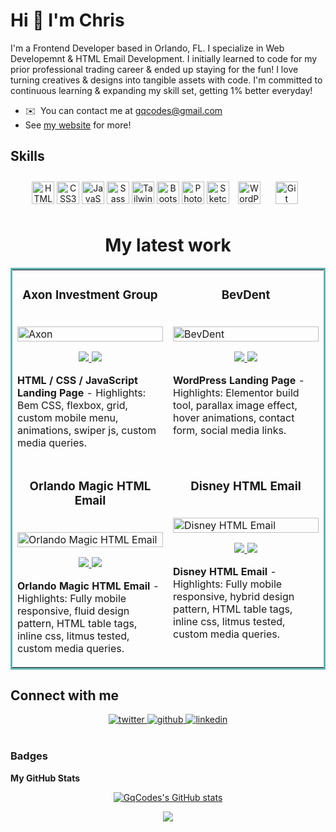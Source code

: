 <!-- ![](https://i.ibb.co/1X1XWRB/cover.png) -->

Hi 👋 I'm Chris
======================

I'm a Frontend Developer based in Orlando, FL. I specialize in Web Developemnt & HTML Email Development. I initially learned to code for my prior professional trading career & ended up staying for the fun! I love turning creatives & designs into tangible assets with code. I'm committed to continuous learning & expanding my skill set, getting 1% better everyday!
*   ✉️  You can contact me at [gqcodes@gmail.com](mailto:gqcodes@gmail.com)
*   See [my website](https://www.christophervargas.dev/) for more!

## Skills 
<p align="center">
  <a href="https://developer.mozilla.org/en-US/docs/Glossary/HTML5" target="_blank" rel="noreferrer"><img src="https://raw.githubusercontent.com/danielcranney/readme-generator/main/public/icons/skills/html5-colored.svg" width="36" height="36" alt="HTML5" /></a>
  <a href="https://www.w3.org/TR/CSS/#css" target="_blank" rel="noreferrer"><img src="https://raw.githubusercontent.com/danielcranney/readme-generator/main/public/icons/skills/css3-colored.svg" width="36" height="36" alt="CSS3" /></a>
  <a href="https://developer.mozilla.org/en-US/docs/Web/JavaScript" target="_blank" rel="noreferrer"><img src="https://raw.githubusercontent.com/danielcranney/readme-generator/main/public/icons/skills/javascript-colored.svg" width="36" height="36" alt="JavaScript" /></a>
  <a href="https://sass-lang.com/" target="_blank" rel="noreferrer"><img src="https://raw.githubusercontent.com/danielcranney/readme-generator/main/public/icons/skills/sass-colored.svg" width="36" height="36" alt="Sass" /></a>
<a href="https://tailwindcss.com/" target="_blank" rel="noreferrer"><img src="https://raw.githubusercontent.com/danielcranney/readme-generator/main/public/icons/skills/tailwindcss-colored.svg" width="36" height="36" alt="TailwindCSS" /></a>
<a href="https://getbootstrap.com/" target="_blank" rel="noreferrer"><img src="https://raw.githubusercontent.com/danielcranney/readme-generator/main/public/icons/skills/bootstrap-colored.svg" width="36" height="36" alt="Bootstrap" /></a>
<a href="https://www.adobe.com/uk/products/photoshop.html" target="_blank" rel="noreferrer"><img src="https://raw.githubusercontent.com/danielcranney/readme-generator/main/public/icons/skills/photoshop-colored-dark.svg" width="36" height="36" alt="Photoshop" /></a>
<a href="https://www.sketch.com/" target="_blank" rel="noreferrer"><img src="https://raw.githubusercontent.com/danielcranney/readme-generator/main/public/icons/skills/sketch-colored.svg" width="36" height="36" alt="Sketch" /></a>
  <img style="margin: 10px" src="https://profilinator.rishav.dev/skills-assets/wordpress.png" alt="WordPress" height="36" />  
  <img style="margin: 10px" src="https://profilinator.rishav.dev/skills-assets/git-scm-icon.svg" alt="Git" height="36" />
</p>

<h1 align="center">My latest work</h1>
<table bordercolor="#66b2b2">
  
  <tr>
    <td width="50%" valign="top">
      <h3 align="center">Axon Investment Group</h3>
        <br />
        <a target="_blank" href="https://gqcodes.github.io/axon-landing-page/">
            <img src="https://user-images.githubusercontent.com/106452102/215276013-8561d838-d0bc-4f86-909a-17099e69153f.png" width="100%" alt="Axon"/>
        </a>
        <br />
        <p align="center">
        

  <a href="https://github.com/GqCodes/axon-landing-page" target="_blank">
    <img src="https://img.shields.io/static/v1?label=|&message=REPO&color=23555f&style=plastic&logo=github&logo-color=white"/>
  </a>  
  <a href="https://gqcodes.github.io/axon-landing-page/" target="_blank">
    <img src="https://img.shields.io/static/v1?label=|&message=WEBSITE&color=cdf998&style=plastic"/>
  </a>
      </p>
        <p><strong>HTML / CSS / JavaScript Landing Page</strong> - Highlights: Bem CSS, flexbox, grid, custom mobile menu, animations, swiper js, custom media queries.</p>
    </td>
    <td width="50%" valign="top">
      <h3 align="center">BevDent</h3>
        <br />
      <a target="_blank" href="https://gqcodes.github.io/BevDent-WP/">
            <img src="https://user-images.githubusercontent.com/106452102/215276256-1da3ba89-d139-4973-8dcc-f94c572ce0a9.png" width="100%"  alt="BevDent"/>
        </a>
        <br />
        <p align="center">

  <a href="https://github.com/GqCodes/BevDent-WP" target="_blank">
    <img src="https://img.shields.io/static/v1?label=|&message=REPO&color=23555f&style=plastic&logo=github&logo-color=white"/>
  </a>
  <a href="https://gqcodes.github.io/BevDent-WP/" target="_blank">
    <img src="https://img.shields.io/static/v1?label=|&message=WEBSITE&color=cdf998&style=plastic"/>
  </a>
      </p>
        <p><strong>WordPress Landing Page </strong> - Highlights: Elementor build tool, parallax image effect, hover animations, contact form, social media links.
</p>
    </td>
  </tr>
  
  <tr>
    <td width="50%" valign="top">
      <h3 align="center">Orlando Magic HTML Email</h3>
      <br />
        <a target="_blank" href="https://gqcodes.github.io/Orlando_Magic_Promo_Email/">
          <img src="https://user-images.githubusercontent.com/106452102/215276368-fedc098d-2abd-4a9b-a39f-e65784a0d32f.png" width="100%" alt="Orlando Magic HTML Email"/>         
        </a>
      <br />
        <p align="center">
  <a href="https://github.com/GqCodes/Orlando_Magic_Promo_Email" target="_blank">
    <img src="https://img.shields.io/static/v1?label=|&message=REPO&color=23555f&style=plastic&logo=github&logo-color=white"/>
  </a>
  <a href="https://gqcodes.github.io/Orlando_Magic_Promo_Email/" target="_blank">
    <img src="https://img.shields.io/static/v1?label=|&message=WEBSITE&color=cdf998&style=plastic&"/>
  </a>
      </p>
        <p><strong>Orlando Magic HTML Email</strong> - Highlights: Fully mobile responsive, fluid design pattern, HTML table tags, inline css, litmus tested, custom media queries.</p>
    </td>
    <td width="50%" valign="top">
      <h3 align="center">Disney HTML Email</h3>
        <br />
        <a target="_blank" href="https://gqcodes.github.io/disney_promotional_email/">
          <img src="https://user-images.githubusercontent.com/106452102/215277157-1ef4c98c-bc11-41ca-8740-8b0e414d364c.png" width="100%" alt="Disney HTML Email"/>
        </a>
        <br />
        <p align="center">
          
  <a href="https://github.com/GqCodes/disney_promotional_email" target="_blank">
    <img src="https://img.shields.io/static/v1?label=|&message=REPO&color=23555f&style=plastic&logo=github&logo-color=white"/>
  </a>
  <a href="https://gqcodes.github.io/disney_promotional_email/" target="_blank">
    <img src="https://img.shields.io/static/v1?label=|&message=WEBSITE&color=cdf998&style=plastic"/>
  </a>
      </p>
        <p><strong>Disney HTML Email</strong> - Highlights: Fully mobile responsive, hybrid design pattern, HTML table tags, inline css, litmus tested, custom media queries.</p>
    </td>
  </tr>
</table>

## Connect with me  

<div align="center">
<a href="https://twitter.com/GQCodez" target="_blank">
<img src=https://img.shields.io/badge/twitter-%2300acee.svg?&style=for-the-badge&logo=twitter&logoColor=white alt=twitter />
</a>
<a href="https://github.com/GqCodes" target="_blank">
<img src=https://img.shields.io/badge/github-%2324292e.svg?&style=for-the-badge&logo=github&logoColor=white alt=github />
</a>
<a href="https://www.linkedin.com/in/christopherfvargas/" target="_blank">
<img src=https://img.shields.io/badge/linkedin-%231E77B5.svg?&style=for-the-badge&logo=linkedin&logoColor=white alt=linkedin  />
</a>  
</div>  
<br/>

### Badges

<b>My GitHub Stats</b>
<div align="center"> 
<a href="http://www.github.com/GqCodes"><img src="https://github-readme-stats.vercel.app/api?username=GqCodes&show_icons=true&hide=&count_private=true&title_color=0891b2&text_color=ffffff&icon_color=0891b2&bg_color=1c1917&hide_border=true&show_icons=true" alt="GqCodes's GitHub stats" align="center"/></a>

<a href="http://www.github.com/GqCodes"><img src="https://github-readme-streak-stats.herokuapp.com/?user=GqCodes&stroke=ffffff&background=1c1917&ring=0891b2&fire=0891b2&currStreakNum=ffffff&currStreakLabel=0891b2&sideNums=ffffff&sideLabels=ffffff&dates=ffffff&hide_border=true" align="center"/></a>
</div>


